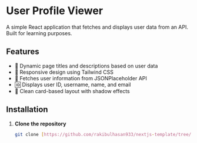 # User Profile Viewer

A simple React application that fetches and displays user data from an API. Built for learning purposes.

## Features

- 🎯 Dynamic page titles and descriptions based on user data
- 📱 Responsive design using Tailwind CSS
- 📂 Fetches user information from JSONPlaceholder API
- 🆔 Displays user ID, username, name, and email
- 🎨 Clean card-based layout with shadow effects

## Installation

1. **Clone the repository**
   ```bash
   git clone [https://github.com/rakibulhasan933/nextjs-template/tree/dynamic-route]